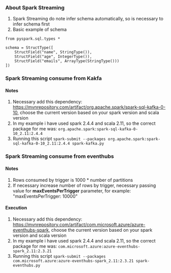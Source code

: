 ### About Spark Streaming

1. Spark Streaming do note infer schema automatically, so is necessary to infer schema first
2. Basic example of schema
```
from pyspark.sql.types *

schema = StructType([
    StructField("name", StringType()),
    StructField("age", IntegerType()),
    StructField("emails", ArrayType(StringType()))
])
```

### Spark Streaming consume from Kakfa

#### Notes

1. Necessary add this dependency: https://mvnrepository.com/artifact/org.apache.spark/spark-sql-kafka-0-10, choose the current version based on your spark version and scala version
2. In my example i have used spark 2.4.4 and scala 2.11, so the correct package for me was: `org.apache.spark:spark-sql-kafka-0-10_2.11:2.4.4`
3. Running this script `spark-submit --packages org.apache.spark:spark-sql-kafka-0-10_2.11:2.4.4 spark-kafka.py`


### Spark Streaming consume from eventhubs

#### Notes

1. Rows consumed by trigger is 1000 * number of partitions
2. If necessary increase number of rows by trigger, necessary passing value for **maxEventsPerTrigger** parameter, for example: "maxEventsPerTrigger: 10000"


#### Execution

1. Necessary add this dependency: https://mvnrepository.com/artifact/com.microsoft.azure/azure-eventhubs-spark, choose the current version based on your spark version and scala version
2. In my example i have used spark 2.4.4 and scala 2.11, so the correct package for me was: `com.microsoft.azure:azure-eventhubs-spark_2.11:2.3.21`
3. Running this script `spark-submit --packages com.microsoft.azure:azure-eventhubs-spark_2.11:2.3.21 spark-eventhubs.py`
